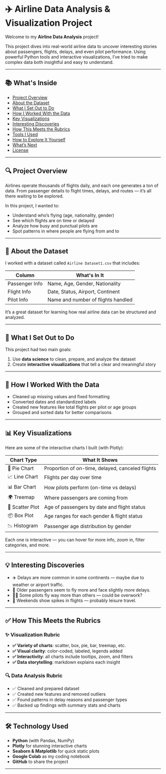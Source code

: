 # ✈️ Airline Data Analysis & Visualization Project

Welcome to my **Airline Data Analysis** project!

This project dives into real-world airline data to uncover interesting stories about passengers, flights, delays, and even pilot performance. Using powerful Python tools and interactive visualizations, I’ve tried to make complex data both insightful and easy to understand.

---

## 📚 What's Inside

- [Project Overview](#project-overview)
- [About the Dataset](#about-the-dataset)
- [What I Set Out to Do](#what-i-set-out-to-do)
- [How I Worked With the Data](#how-i-worked-with-the-data)
- [Key Visualizations](#key-visualizations)
- [Interesting Discoveries](#interesting-discoveries)
- [How This Meets the Rubrics](#how-this-meets-the-rubrics)
- [Tools I Used](#tools-i-used)
- [How to Explore It Yourself](#how-to-explore-it-yourself)
- [What’s Next](#whats-next)
- [License](#license)

---

## 🔍 Project Overview

Airlines operate thousands of flights daily, and each one generates a ton of data. From passenger details to flight times, delays, and routes — it’s all there waiting to be explored.

In this project, I wanted to:
- Understand who’s flying (age, nationality, gender)
- See which flights are on time or delayed
- Analyze how busy and punctual pilots are
- Spot patterns in where people are flying from and to

---

## 📁 About the Dataset

I worked with a dataset called `Airline Dataset1.csv` that includes:

| Column              | What's In It                          |
|---------------------|---------------------------------------|
| Passenger Info      | Name, Age, Gender, Nationality        |
| Flight Info         | Date, Status, Airport, Continent      |
| Pilot Info          | Name and number of flights handled    |

It’s a great dataset for learning how real airline data can be structured and analyzed.

---

## 🎯 What I Set Out to Do

This project had two main goals:
1. Use **data science** to clean, prepare, and analyze the dataset
2. Create **interactive visualizations** that tell a clear and meaningful story

---

## 🧹 How I Worked With the Data

- Cleaned up missing values and fixed formatting
- Converted dates and standardized labels
- Created new features like total flights per pilot or age groups
- Grouped and sorted data for better comparisons

---

## 📊 Key Visualizations

Here are some of the interactive charts I built (with Plotly):

| Chart Type     | What It Shows                              |
|----------------|---------------------------------------------|
| 🥧 Pie Chart     | Proportion of on-time, delayed, canceled flights |
| 📈 Line Chart    | Flights per day over time                 |
| 📊 Bar Chart     | How pilots perform (on-time vs delays)    |
| 🌍 Treemap       | Where passengers are coming from           |
| 🎯 Scatter Plot  | Age of passengers by date and flight status |
| 📦 Box Plot      | Age ranges for each gender & flight status |
| 📉 Histogram     | Passenger age distribution by gender       |

Each one is interactive — you can hover for more info, zoom in, filter categories, and more.

---

## 💡 Interesting Discoveries

- ✈️ Delays are more common in some continents — maybe due to weather or airport traffic.
- 👴 Older passengers seem to fly more and face slightly more delays.
- 🧑‍✈️ Some pilots fly way more than others — could be overwork?
- 📅 Weekends show spikes in flights — probably leisure travel.

---

## ✅ How This Meets the Rubrics

### ✨ **Visualization Rubric**
- **✅ Variety of charts**: scatter, box, pie, bar, treemap, etc.
- **✅ Visual clarity**: color-coded, labeled, legends added
- **✅ Interactivity**: all charts include tooltips, zoom, and filters
- **✅ Data storytelling**: markdown explains each insight

### 🔍 **Data Analysis Rubric**
- ✅ Cleaned and prepared dataset
- ✅ Created new features and removed outliers
- ✅ Found patterns in delay reasons and passenger types
- ✅ Backed up findings with summary stats and charts

---

## 🛠 Technology Used

- **Python** (with Pandas, NumPy)
- **Plotly** for stunning interactive charts
- **Seaborn & Matplotlib** for quick static plots
- **Google Colab** as my coding notebook
- **GitHub** to share the project

---
